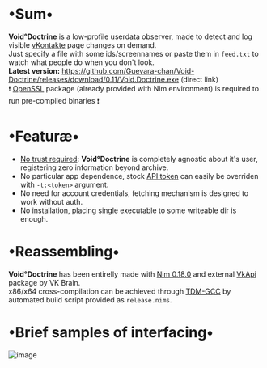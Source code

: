 # •Sum•
__Void°Doctrine__ is a low-profile userdata observer, made to detect and log visible [vKontakte](https://vk.com) page changes on demand.  
Just specify a file with some ids/screennames or paste them in `feed.txt` to watch what people do when you don't look.  
__Latest version:__ https://github.com/Guevara-chan/Void-Doctrine/releases/download/0.11/Void.Doctrine.exe (direct link)  
❗ [OpenSSL](http://gnuwin32.sourceforge.net/packages/openssl.htm) package (already provided with Nim environment) is required to run pre-compiled binaries ❗

# •Featuræ•
* <u>No trust required</u>: __Void°Doctrine__ is completely agnostic about it's user, registering zero information beyond archive.
* No particular app dependence, stock [API token](https://vk.com/dev/access_token) can easily be overriden with `-t:<token>` argument.
* No need for account credentials, fetching mechanism is designed to work without auth.
* No installation, placing single executable to some writeable dir is enough.

# •Reassembling•
__Void°Doctrine__ has been entirelly made with [Nim 0.18.0](https://nim-lang.org) and external [VkApi](https://github.com/vk-brain/nimvkapi) package by VK Brain.  
x86/x64 cross-compilation can be achieved through [TDM-GCC](http://tdm-gcc.tdragon.net/download) by automated build script provided as `release.nims`.

# •Brief samples of interfacing•
![image](https://user-images.githubusercontent.com/8768470/44452452-3ccb4c80-a5ff-11e8-9117-ff442670b4fc.png)
